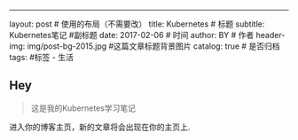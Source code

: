 ---
layout:     post   				    # 使用的布局（不需要改）
title:      Kubernetes 				# 标题 
subtitle:   Kubernetes笔记 #副标题
date:       2017-02-06 				# 时间
author:     BY 						# 作者
header-img: img/post-bg-2015.jpg 	#这篇文章标题背景图片
catalog: true 						# 是否归档
tags:								#标签
    - 生活


## Hey
>这是我的Kubernetes学习笔记

进入你的博客主页，新的文章将会出现在你的主页上.
